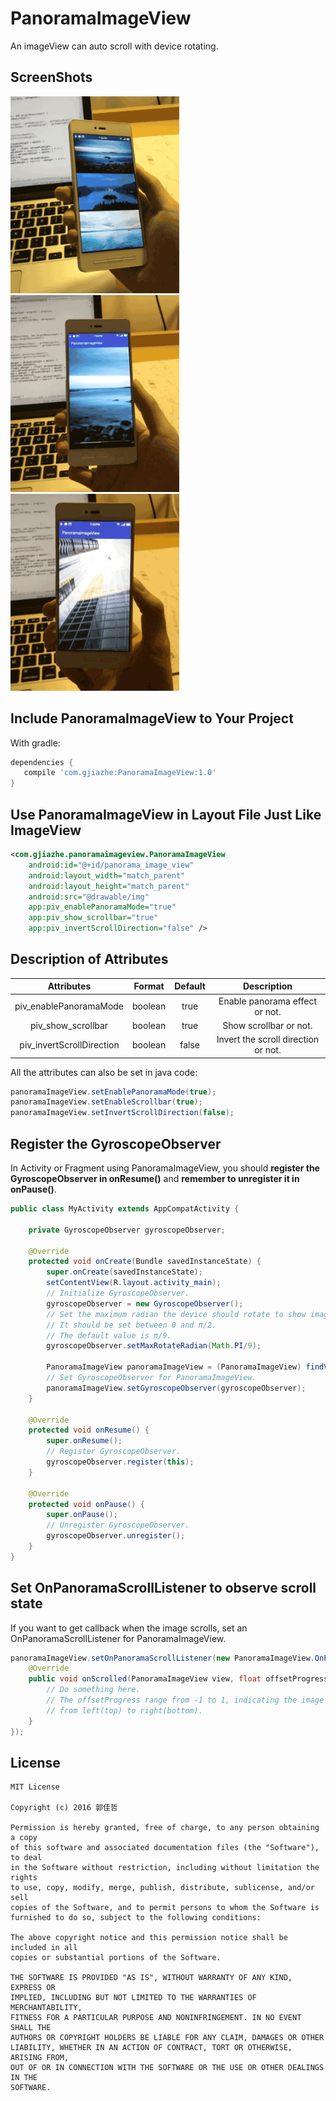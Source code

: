 # PanoramaImageView

An imageView can auto scroll with device rotating.

## ScreenShots

<img src="screenshots/recyclerview_sample.gif" width="270">
<img src="screenshots/horizontal_sample.gif" width="270">
<img src="screenshots/vertical_sample.gif" width="270">


## Include PanoramaImageView to Your Project

With gradle:

```groovy
dependencies {
   compile 'com.gjiazhe:PanoramaImageView:1.0'
}
```

## Use PanoramaImageView in Layout File Just Like ImageView

```xml
<com.gjiazhe.panoramaimageview.PanoramaImageView
    android:id="@+id/panorama_image_view"
    android:layout_width="match_parent"
    android:layout_height="match_parent"
    android:src="@drawable/img"
    app:piv_enablePanoramaMode="true"
    app:piv_show_scrollbar="true"
    app:piv_invertScrollDirection="false" />
```
## Description of Attributes
|        Attributes         | Format  | Default |             Description             |
| :-----------------------: | :-----: | :-----: | :---------------------------------: |
|  piv_enablePanoramaMode   | boolean |  true   |   Enable panorama effect or not.    |
|    piv_show_scrollbar     | boolean |  true   |       Show scrollbar or not.        |
| piv_invertScrollDirection | boolean |  false  | Invert the scroll direction or not. |

All the attributes can also be set in java code:

```java
panoramaImageView.setEnablePanoramaMode(true);
panoramaImageView.setEnableScrollbar(true);
panoramaImageView.setInvertScrollDirection(false);
```

## Register the GyroscopeObserver

In Activity or Fragment using PanoramaImageView, you should __register the GyroscopeObserver in onResume()__ and __remember to unregister it in onPause()__.

```java
public class MyActivity extends AppCompatActivity {
  
    private GyroscopeObserver gyroscopeObserver;

    @Override
    protected void onCreate(Bundle savedInstanceState) {
        super.onCreate(savedInstanceState);
        setContentView(R.layout.activity_main);
        // Initialize GyroscopeObserver.
        gyroscopeObserver = new GyroscopeObserver();
        // Set the maximum radian the device should rotate to show image's bounds.
        // It should be set between 0 and π/2.
        // The default value is π/9.
      	gyroscopeObserver.setMaxRotateRadian(Math.PI/9);

        PanoramaImageView panoramaImageView = (PanoramaImageView) findViewById(R.id.panorama_image_view);
        // Set GyroscopeObserver for PanoramaImageView.
        panoramaImageView.setGyroscopeObserver(gyroscopeObserver);
    }

    @Override
    protected void onResume() {
        super.onResume();
        // Register GyroscopeObserver.
        gyroscopeObserver.register(this);
    }

    @Override
    protected void onPause() {
        super.onPause();
        // Unregister GyroscopeObserver.
        gyroscopeObserver.unregister();
    }
}
```

## Set OnPanoramaScrollListener to observe scroll state

If you want to get callback when the image scrolls, set an OnPanoramaScrollListener for PanoramaImageView.

```java
panoramaImageView.setOnPanoramaScrollListener(new PanoramaImageView.OnPanoramaScrollListener() {
    @Override
    public void onScrolled(PanoramaImageView view, float offsetProgress) {
        // Do something here.
        // The offsetProgress range from -1 to 1, indicating the image scrolls
        // from left(top) to right(bottom).
    }
});
```



## License

    MIT License

    Copyright (c) 2016 郭佳哲

    Permission is hereby granted, free of charge, to any person obtaining a copy
    of this software and associated documentation files (the "Software"), to deal
    in the Software without restriction, including without limitation the rights
    to use, copy, modify, merge, publish, distribute, sublicense, and/or sell
    copies of the Software, and to permit persons to whom the Software is
    furnished to do so, subject to the following conditions:
    
    The above copyright notice and this permission notice shall be included in all
    copies or substantial portions of the Software.
    
    THE SOFTWARE IS PROVIDED "AS IS", WITHOUT WARRANTY OF ANY KIND, EXPRESS OR
    IMPLIED, INCLUDING BUT NOT LIMITED TO THE WARRANTIES OF MERCHANTABILITY,
    FITNESS FOR A PARTICULAR PURPOSE AND NONINFRINGEMENT. IN NO EVENT SHALL THE
    AUTHORS OR COPYRIGHT HOLDERS BE LIABLE FOR ANY CLAIM, DAMAGES OR OTHER
    LIABILITY, WHETHER IN AN ACTION OF CONTRACT, TORT OR OTHERWISE, ARISING FROM,
    OUT OF OR IN CONNECTION WITH THE SOFTWARE OR THE USE OR OTHER DEALINGS IN THE
    SOFTWARE.

